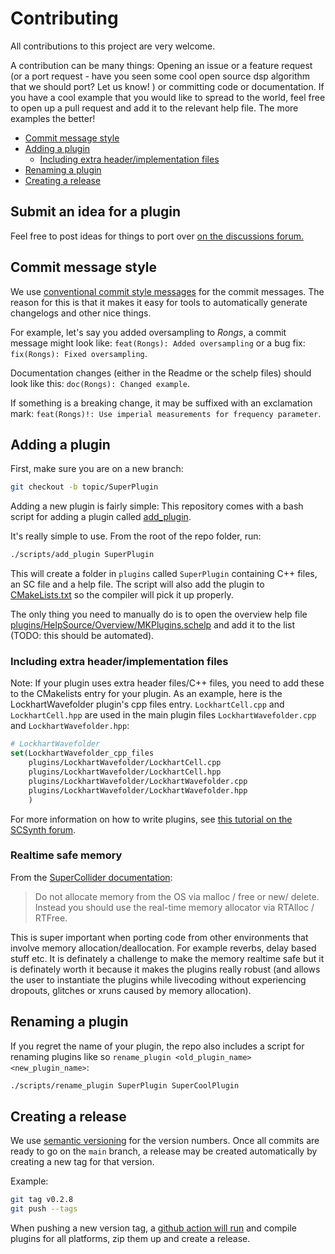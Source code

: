 # Contributing


All contributions to this project are very welcome. 

A contribution can be many things: Opening an issue or a feature request (or a port request - have you seen some cool open source dsp algorithm that we should port? Let us know! ) or committing code or documentation. If you have a cool example that you would like to spread to the world, feel free to open up a pull request and add it to the relevant help file. The more examples the better!

<!-- START doctoc generated TOC please keep comment here to allow auto update -->
<!-- DON'T EDIT THIS SECTION, INSTEAD RE-RUN doctoc TO UPDATE -->


- [Commit message style](#commit-message-style)
- [Adding a plugin](#adding-a-plugin)
  - [Including extra header/implementation files](#including-extra-headerimplementation-files)
- [Renaming a plugin](#renaming-a-plugin)
- [Creating a release](#creating-a-release)

<!-- END doctoc generated TOC please keep comment here to allow auto update -->

## Submit an idea for a plugin

Feel free to post ideas for things to port over [on the discussions forum.](https://github.com/madskjeldgaard/mkplugins/discussions/23)

## Commit message style

We use [conventional commit style messages](https://www.conventionalcommits.org/en/v1.0.0/) for the commit messages. The reason for this is that it makes it easy for tools to automatically generate changelogs and other nice things. 

For example, let's say you added oversampling to *Rongs*, a commit message might look like: `feat(Rongs): Added oversampling` or a bug fix: `fix(Rongs): Fixed oversampling`. 

Documentation changes (either in the Readme or the schelp files) should look like this: `doc(Rongs): Changed example`.

If something is a breaking change, it may be suffixed with an exclamation mark: `feat(Rongs)!: Use imperial measurements for frequency parameter`. 

## Adding a plugin

First, make sure you are on a new branch:

```bash
git checkout -b topic/SuperPlugin
```
Adding a new plugin is fairly simple: This repository comes with a bash script for adding a plugin called [add_plugin](scripts/add_plugin). 

It's really simple to use. From the root of the repo folder, run:

```bash
./scripts/add_plugin SuperPlugin
```

This will create a folder in `plugins` called `SuperPlugin` containing C++ files, an SC file and a help file. The script will also add the plugin to [CMakeLists.txt](CMakeLists.txt) so the compiler will pick it up properly. 

The only thing you need to manually do is to open the overview help file [plugins/HelpSource/Overview/MKPlugins.schelp](plugins/HelpSource/Overview/MKPlugins.schelp) and add it to the list (TODO: this should be automated).

### Including extra header/implementation files
Note: If your plugin uses extra header files/C++ files, you need to add these to the CMakelists entry for your plugin. As an example, here is the LockhartWavefolder plugin's cpp files entry. `LockhartCell.cpp` and `LockhartCell.hpp` are used in the main plugin files `LockhartWavefolder.cpp` and `LockhartWavefolder.hpp`: 

```CMake
# LockhartWavefolder
set(LockhartWavefolder_cpp_files
	plugins/LockhartWavefolder/LockhartCell.cpp
	plugins/LockhartWavefolder/LockhartCell.hpp
	plugins/LockhartWavefolder/LockhartWavefolder.cpp
	plugins/LockhartWavefolder/LockhartWavefolder.hpp
	)
```
For more information on how to write plugins, see [this tutorial on the SCSynth forum](https://scsynth.org/t/tutorial-supercollider-server-plugins-in-c/3449).

### Realtime safe memory

From the [SuperCollider documentation](http://doc.sccode.org/Guides/WritingUGens.html):

> Do not allocate memory from the OS via malloc / free or new/ delete. Instead you should use the real-time memory allocator via RTAlloc / RTFree.

This is super important when porting code from other environments that involve memory allocation/deallocation. For example reverbs, delay based stuff etc. It is definately a challenge to make the memory realtime safe but it is definately worth it because it makes the plugins really robust (and allows the user to instantiate the plugins while livecoding without experiencing dropouts, glitches or xruns caused by memory allocation).

## Renaming a plugin

If you regret the name of your plugin, the repo also includes a script for renaming plugins like so `rename_plugin <old_plugin_name> <new_plugin_name>`:

```bash
./scripts/rename_plugin SuperPlugin SuperCoolPlugin 
```

## Creating a release

We use [semantic versioning](https://semver.org/) for the version numbers. Once all commits are ready to go on the `main` branch, a release may be created automatically by creating a new tag for that version.

Example:

```bash
git tag v0.2.8
git push --tags
```

When pushing a new version tag, a [github action will run](https://madskjeldgaard.dk/posts/how-to-gh-action/) and compile plugins for all platforms, zip them up and create a release.
